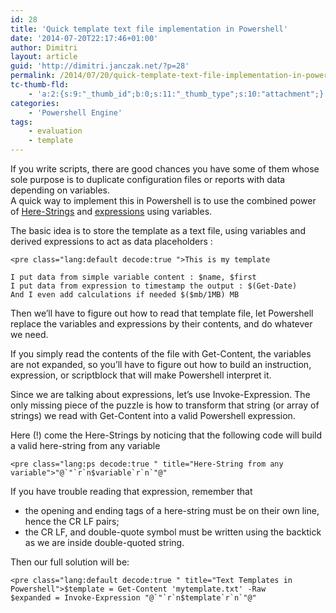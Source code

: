 ```yaml
---
id: 28
title: 'Quick template text file implementation in Powershell'
date: '2014-07-20T22:17:46+01:00'
author: Dimitri
layout: article
guid: 'http://dimitri.janczak.net/?p=28'
permalink: /2014/07/20/quick-template-text-file-implementation-in-powershell/
tc-thumb-fld:
    - 'a:2:{s:9:"_thumb_id";b:0;s:11:"_thumb_type";s:10:"attachment";}'
categories:
    - 'Powershell Engine'
tags:
    - evaluation
    - template
---
```


If you write scripts, there are good chances you have some of them whose sole purpose is to duplicate configuration files or reports with data depending on variables.  
A quick way to implement this in Powershell is to use the combined power of [Here-Strings](https://en.wikipedia.org/wiki/Here_document#Windows_PowerShell "Here Strings") and [expressions](http://technet.microsoft.com/en-us/library/hh847892.aspx "Powershell expression vs. command mode") using variables.

The basic idea is to store the template as a text file, using variables and derived expressions to act as data placeholders :

```
<pre class="lang:default decode:true ">This is my template

I put data from simple variable content : $name, $first
I put data from expression to timestamp the output : $(Get-Date)
And I even add calculations if needed $($mb/1MB) MB 

```

Then we’ll have to figure out how to read that template file, let Powershell replace the variables and expressions by their contents, and do whatever we need.

If you simply read the contents of the file with Get-Content, the variables are not expanded, so you’ll have to figure out how to build an instruction, expression, or scriptblock that will make Powershell interpret it.

Since we are talking about expressions, let’s use Invoke-Expression. The only missing piece of the puzzle is how to transform that string (or array of strings) we read with Get-Content into a valid Powershell expression.

Here (!) come the Here-Strings by noticing that the following code will build a valid here-string from any variable

```
<pre class="lang:ps decode:true " title="Here-String from any variable">"@`"`r`n$variable`r`n`"@"
```

If you have trouble reading that expression, remember that

- the opening and ending tags of a here-string must be on their own line, hence the CR LF pairs;
- the CR LF, and double-quote symbol must be written using the backtick as we are inside double-quoted string.

Then our full solution will be:

```
<pre class="lang:default decode:true " title="Text Templates in Powershell">$template = Get-Content 'mytemplate.txt' -Raw
$expanded = Invoke-Expression "@`"`r`n$template`r`n`"@"
```